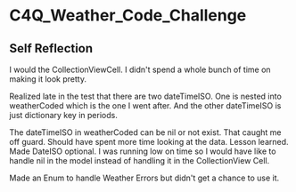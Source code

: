 # C4Q_Weather_Code_Challenge

 ## Self Reflection
 
 I would the CollectionViewCell. I didn't spend a whole bunch of time on making it look pretty.

Realized late in the test that there are two dateTimeISO. One is nested into weatherCoded which is the one I went after. And the other dateTimeISO is just dictionary key in periods. 
 
 The dateTimeISO in weatherCoded can be nil or not exist. That caught me off guard. Should have spent more time looking at the data. Lesson learned. Made DateISO optional. I was running low on time so I would have like to handle nil in the model instead of handling it in the CollectionView Cell.

Made an Enum to handle Weather Errors but didn't get a chance to use it. 


